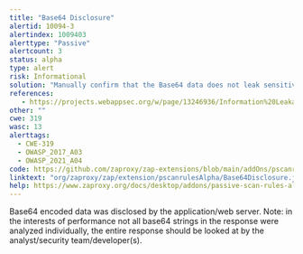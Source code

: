 ```yaml
---
title: "Base64 Disclosure"
alertid: 10094-3
alertindex: 1009403
alerttype: "Passive"
alertcount: 3
status: alpha
type: alert
risk: Informational
solution: "Manually confirm that the Base64 data does not leak sensitive information, and that the data cannot be aggregated/used to exploit other vulnerabilities."
references:
   - https://projects.webappsec.org/w/page/13246936/Information%20Leakage
other: ""
cwe: 319
wasc: 13
alerttags: 
  - CWE-319
  - OWASP_2017_A03
  - OWASP_2021_A04
code: https://github.com/zaproxy/zap-extensions/blob/main/addOns/pscanrulesAlpha/src/main/java/org/zaproxy/zap/extension/pscanrulesAlpha/Base64Disclosure.java
linktext: "org/zaproxy/zap/extension/pscanrulesAlpha/Base64Disclosure.java"
help: https://www.zaproxy.org/docs/desktop/addons/passive-scan-rules-alpha/#id-10094
---
```

Base64 encoded data was disclosed by the application/web server. Note: in the interests of performance not all base64 strings in the response were analyzed individually, the entire response should be looked at by the analyst/security team/developer(s).
